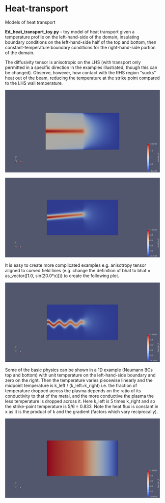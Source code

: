 # Heat-transport
Models of heat transport

**Ed_heat_transport_toy.py** - toy model of heat transport given a temperature profile on the left-hand-side of the domain, insulating boundary conditions on the left-hand-side half of the top and bottom, then constant-temperature boundary conditions for the right-hand-side portion of the domain.

The diffusivity tensor is anisotropic on the LHS (with transport only permitted in a specific direction in the examples illustrated, though this can be changed).  Observe, however, how contact with the RHS region "sucks" heat out of the beam, reducing the temperature at the strike point compared to the LHS wall temperature.

![heat_transport_toy_output](png/Ed_heat_transport_toy_output.png "Output of heat transport toy for anisotropic (50,0) on LHS and isotropic (1,1) on RHS.")

![heat_transport_toy_output_5deg](png/Ed_heat_transport_toy_output_5deg.png "Output of heat transport toy as above, with anisotropic diffusion axis aligned at 5 deg to the horizontal (note the LHS temperature profile has been adjusted to a baseline of zero to avoid boundary artifacts)).")

It is easy to create more complicated examples e.g. anisotropy tensor aligned to curved field lines (e.g. change the definition of bhat to bhat = as_vector([1.0, sin(20.0*x)])) to create the following plot.

![heat_transport_toy_output_curved](png/Ed_heat_transport_toy_output_curved.png "Output of heat transport toy with anisotropy aligned to curved field lines.")

Some of the basic physics can be shown in a 1D example (Neumann BCs top and bottom) with unit temperature on the left-hand-side boundary and zero on the right.  Then the temperature varies piecewise linearly and the midpoint temperature is k_left / (k_left+k_right) i.e. the fraction of temperature dropped across the plasma depends on the ratio of its conductivity to that of the metal, and the more conductive the plasma the less temperature is dropped across it. Here k_left is 5 times k_right and so the strike-point temperature is 5/6 = 0.833.  Note the heat flux is constant in x as it is the product of k and the gradient (factors which vary reciprocally).

![heat_transport_toy_output_1d](png/Ed_heat_transport_toy_output_1d.png "Output of heat transport toy for 1D scenario with k=5 on the left half and 1 on the right.")
